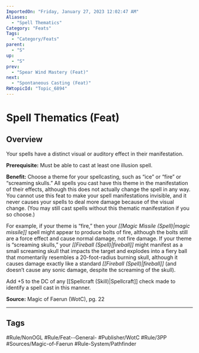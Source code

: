 ```yaml
---
ImportedOn: "Friday, January 27, 2023 12:02:47 AM"
Aliases:
  - "Spell Thematics"
Category: "Feats"
Tags:
  - "Category/Feats"
parent:
  - "S"
up:
  - "S"
prev:
  - "Spear Wind Mastery (Feat)"
next:
  - "Spontaneous Casting (Feat)"
RWtopicId: "Topic_6894"
---
```

# Spell Thematics (Feat)
## Overview
Your spells have a distinct visual or auditory effect in their manifestation.

**Prerequisite:** Must be able to cast at least one illusion spell.

**Benefit:** Choose a theme for your spellcasting, such as “ice” or “fire” or “screaming skulls.” All spells you cast have this theme in the manifestation of their effects, although this does not actually change the spell in any way. You cannot use this feat to make your spell manifestations invisible, and it never causes your spells to deal more damage because of the visual change. (You may still cast spells without this thematic manifestation if you so choose.)

For example, if your theme is “fire,” then your *[[Magic Missile (Spell)|magic missile]]* spell might appear to produce bolts of fire, although the bolts still are a force effect and cause normal damage, not fire damage. If your theme is “screaming skulls,” your *[[Fireball (Spell)|fireball]]* might manifest as a small screaming skull that impacts the target and explodes into a fiery ball that momentarily resembles a 20-foot-radius burning skull, although it causes damage exactly like a standard *[[Fireball (Spell)|fireball]]* (and doesn’t cause any sonic damage, despite the screaming of the skull).

Add +5 to the DC of any [[Spellcraft (Skill)|Spellcraft]] check made to identify a spell cast in this manner.

**Source:** Magic of Faerun (WotC), pg. 22


---
## Tags
#Rule/NonOGL #Rule/Feat--General- #Publisher/WotC #Rule/3PP #Sources/Magic-of-Faerun #Rule-System/Pathfinder

